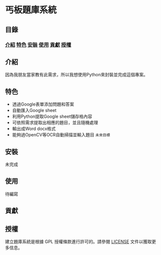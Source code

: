 # 丐板題庫系統

## 目錄

### [介紹](#介紹) [特色](#特色) [安裝](#安裝) [使用](#使用) [貢獻](#貢獻) [授權](#授權)


## 介紹

因為我朋友當家教有此需求，所以我想使用Python來封裝並完成這個專案。

## 特色

- 透過Google表單添加問題和答案
- 自動匯入Google sheet
- 利用Python提取Google sheet儲存格內容
- 可依照需求提取出相應的題目，並且隨機處理
- 輸出成Word docx格式
- 能夠過OpenCV等OCR自動掃描並輸入題目 `未來目標`

## 安裝

未完成

## 使用

待編寫

## 貢獻



## 授權

建立題庫系統是根據 GPL 授權條款進行許可的。請參閱 [LICENSE](./LICENSE) 文件以獲取更多信息。
